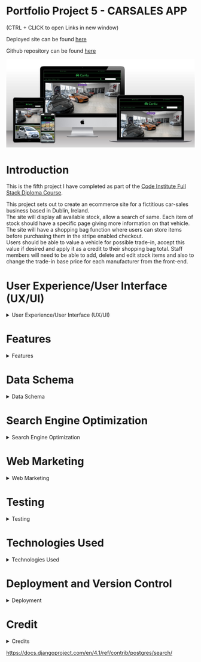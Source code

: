 # Portfolio Project 5 - CARSALES APP  
  
    
(CTRL + CLICK to open Links in new window)  

Deployed site can be found [here](https://pp5-carsales.herokuapp.com/)  
  
Github repository can be found [here](https://github.com/bobshort4bobby4/PP5-v1)  
  
  
  
![site mock-up](https://github.com/bobshort4bobby4/PP5-v1/blob/main/media/readme_docs/mockupnew-pp5.jpg)  
  
  
  
# **Introduction**

This is the fifth project I have completed as part of the [Code Institute Full Stack Diploma Course](https://codeinstitute.net).  
  
This project sets out to create an ecommerce site for a fictitious car-sales business based in Dublin, Ireland.  
The site will display all available stock, allow a search of same.  Each item of stock should have a specific page giving more information on that vehicle.  
The site will have a shopping bag function where users can store items before purchasing them in the stripe enabled checkout.  
Users should be able to value a vehicle  for possible trade-in, accept this value if desired and apply it as a credit to their shopping bag total.
Staff members will need to be able to add, delete and edit stock items and also to change the trade-in base price for each manufacturer from the front-end.




# User Experience/User Interface (UX/UI)

<details>  
            
<summary>User Experience/User Interface (UX/UI)</summary>    
  
  
  
   
  
The AGILE methodology for project development will be used to produce this project, this method involves continual collaboration between all parties and improvements   at every stage. It helps to ensure good quality products are produced within time and financial constraints.
  
   ### User Stories    
     
   #### Casual Visitor Goals
   As a Casual Visitor I want:
   - [#1](https://github.com/bobshort4bobby4/PP5-v1/issues/1) to be easily able to ascertain information on the business and it's locality, to aid my purchasing decision.
   - [#2](https://github.com/bobshort4bobby4/PP5-v1/issues/2) to be able to easily browse and search stock and access data on each item of stock, to aid my purchasing decision.
   - [#3](https://github.com/bobshort4bobby4/PP5-v1/issues/3) to navigate easily around the site, to avoid frustration whilst using the site and to engender positive emotions towards the business.
   - [#4](https://github.com/bobshort4bobby4/PP5-v1/issues/4) to have any incorrect input rejected and the error explained clearly and quickly, so I do not have any frustrating emotions using the site. 
   - [#5](https://github.com/bobshort4bobby4/PP5-v1/issues/5) site to be responsive, to provide a positive user experience.
   - [#6](https://github.com/bobshort4bobby4/PP5-v1/issues/6) to be able to value any vehicle as a trade-in, to aid my purchasing decision.  
     
       
   #### Customer Goals
   As a Customer I want:
   - [#7](https://github.com/bobshort4bobby4/PP5-v1/issues/7) to easily add a vehicle to my order to make the purchasing process efficient.
   - [#8](https://github.com/bobshort4bobby4/PP5-v1/issues/8) to easily trade-in a vehicle, to make the purchasing process efficient.
   - [#9](https://github.com/bobshort4bobby4/PP5-v1/issues/9) to easily pay for my order, to make the purchasing process efficient.
   - [#10](https://github.com/bobshort4bobby4/PP5-v1/issues/10) to securely pay for my order, to engender trust in the site.
   - [#11](https://github.com/bobshort4bobby4/PP5-v1/issues/11) to be able to create a user account, to track my interaction with the site.
   - [#12](https://github.com/bobshort4bobby4/PP5-v1/issues/12) to be able to manage my user profile, to make site use easy.
   - [#13](https://github.com/bobshort4bobby4/PP5-v1/issues/13) to review my profile details and order details, to engender trust and provide as transparent process as possible.
   - [#14](https://github.com/bobshort4bobby4/PP5-v1/issues/14) to have all orders confirmed by email, to engender trust and provide a transparent process as possible.
   
   
   #### Site Owner Goals
   As a Site Owner I want:
   - [#15](https://github.com/bobshort4bobby4/PP5-v1/issues/15) to provide an easy to use website in order to drive sales and increase profits.
   - [#16](https://github.com/bobshort4bobby4/PP5-v1/issues/16) to engage potential customers and ensure they return to the site in the future, to drive sales and increase profits.
   - [#17](https://github.com/bobshort4bobby4/PP5-v1/issues/17) to use the site as a marketing tool, to drive sales and increase profits.
   - [#18](https://github.com/bobshort4bobby4/PP5-v1/issues/18) to enable staff members to perform certain admin tasks from the frontend, to efficiently run the site.
   
   ### EPICS
   
   Using the user stories as a frame of reference the following Epics were formulated;
  
  - Epic 01 implement basic html and django structure.
  - Epic 02 implement user registration and login.
  - Epic 03 implement stock display and search system.
  - Epic 04 implement order system.
  - Epic 05 implement purchase system using Stripe.
  - Epic 06 implement User profile system.
  - Epic 07 implement Seo and web-marketing.
  - Epic 08 implement staff admin functions.
  - Epic 09 implement trade-in function.
  
   
  The user stories were prioritised using the MoSCoW technique and the Kanban Board feature built-in to Github will be used as an information radiator.
  The user stories were broken down into tasks and these were listed under their respective user story in the initial Kanban Board.  
  The acceptance criteria for each user story are listed in each story in the github project board.  
  
  Care was taken to ensure should-have prioritised user stories are not greater than 60% of the total.  
    
  An image of the first user story is shown below for illustrative purposes.  
    
   ![user story #1](https://github.com/bobshort4bobby4/PP5-v1/blob/main/media/readme_docs/issue%20%231-pp5.jpg)
    
      
  ### Table Showing User Story Allocation to Epics  
  
    
   |                                           User  story                                                                              | Epic     |
   |------------------------------------------------------------------------------------------------------------------------------------|----------|
   | to be easily able to ascertain information on the business                                                                         |  01      |
   | to be able to easily browse and search stock                                                                                       |  03      |
   | to navigate easily around the site                                                                                                 |  01      |
   | to have any incorrect input rejected and the error explained clearly                                                               |  01      |
   | site to be responsive                                                                                                              |  01      |
   | to be able to value any vehicle as a trade-in                                                                                      |  09      |
   | to easily add a vehicle to my order                                                                                                |  04      |
   | to easily trade-in a vehicle                                                                                                       |  09      |
   | to easily pay for my order                                                                                                         |  05      |
   | to securely pay for my order                                                                                                       |  05      |
   | to be able to create a user account                                                                                                |  02      |
   | to be able to manage my user profile                                                                                               |  06      |
   | to review my profile details and order details                                                                                     |  06      |
   | to have all orders confirmed by email                                                                                              |  05      |
   | to provide an easy to use website                                                                                                  |  01      |
   | to engage potential customers                                                                                                      |  07      |
   | to use the site as a marketing tool                                                                                                |  07      |
   | to enable staff members to perform certain admin tasks from the frontend                                                           |  08      |
   
   
   ### WireFrames  
   
     
    
(CTRL + Click to open in new window) [link to wireframes pdf](https://github.com/bobshort4bobby4/PP5-v1/blob/main/media/readme_docs/wireframes/pp5-wireframes-correct.pdf)

A full set of wire frames for this Project was produced and can be viewed at the above link, A sample of them are shown below.  
Please note some the images have been changed over the development process, the layout reamins as shown below.  
    
 #### Home Page Wireframe
![home page wireframe](https://github.com/bobshort4bobby4/PP5-v1/blob/main/media/readme_docs/wireframes/pp5-Home.png)  
#### All Vehicles Page Wireframe 
![all vehicles page wireframe](https://github.com/bobshort4bobby4/PP5-v1/blob/main/media/readme_docs/wireframes/pp5-All%20Vehicles.png)  
#### Vehicle Detail Page Wireframe
![vehicle detail page wireframe](https://github.com/bobshort4bobby4/PP5-v1/blob/main/media/readme_docs/wireframes/pp5-Vehicle%20Detail.png)  
#### Adjust Base Price Page Wireframe
![adjust base price page wireframe](https://github.com/bobshort4bobby4/PP5-v1/blob/main/media/readme_docs/wireframes/pp5-Adjust%20Base%20Price.png)
  
    
### Images
  Images used in this project were obtained from a number of sources but principaly the [Pexels Website](https://www.pexels.com/).  
  All images are free to use.  
  
### Colours  
    
![](https://github.com/bobshort4bobby4/PP5-v1/blob/main/media/readme_docs/colours/coloursblackink-pp5.png)
  
</details>    


# Features  

<details>
  
  <summary>Features</summary>
  
    
### Header  
    
![signed out header](https://github.com/bobshort4bobby4/PP5-v1/blob/main/media/readme_docs/features/headerfeature-pp5.png)
There are contact/location links at the top of each page. The telephone link initiates a voice call on suitable devices, the location opens a google map showing the business location.  
   
The business name is displayed top center on all pages, this title acts as a link to the home page to aid site navigation.  
    
There is a search facility which allows user to search the current stock.  The postgress text search is used to implement this search function. 
  
Login/Register links and links to stock page and trade in page are contained in the nav-bar.  This nav-bar is responsive and collaspes on smaller screen sizes, it is a standard bootstrap element.  
    
When a user logs in, a user icon is displayed, which is a drop-down menu with links relevant to the authorisation level of the user.  
  
![logged in nav-bar](https://github.com/bobshort4bobby4/PP5-v1/blob/main/media/readme_docs/features/signedin-navbar_featured-pp5.png)  
  
There is a link to the user's shopping cart and the value of goods in it.  
If there is a un-used trade-in credit amount, this is also displayed in the nav-bar.  
![trade-in credit amount](https://github.com/bobshort4bobby4/PP5-v1/blob/main/media/readme_docs/features/tradein-credit-pp5.png)
  
  
### User Authorisation  
  
The Django all-auth package is used to handle user registration, login and access levels.  
All all-auth templates are customised to match the appearance of the site.  
    
![all-auth register page](https://github.com/bobshort4bobby4/PP5-v1/blob/main/media/readme_docs/features/signup-pp5.png)  
    
    
### Footer  
   
The footer is displayed on all pages.  
There is a links section which links to the business's social media pages, to trade representative bodies and to the businesses's privacy policy.  
The hours of business are shown on larger screens.  
There is a sign-up form for the business newsletter.  
In the bottom right corner there is a button which automatically scrolls the user to the top of the page.  
    
![Footer ](https://github.com/bobshort4bobby4/PP5-v1/blob/main/media/readme_docs/features/footer-large-pp5.png)  
    
### Home Page  
  
The Home page of the site features an image of a car with a prominent button linking to the stock page.  
There is also a carousel of featured vehicles.  
  ![home page](https://github.com/bobshort4bobby4/PP5-v1/blob/main/media/readme_docs/features/homepagefeaturenew-pp5.jpg)  
  

### Stock Page  
  
The stock page displays all available vehicles in a layout suitable for the viewing device, one per row on smaller screens, two on larger.  
  
![stock page](https://github.com/bobshort4bobby4/PP5-v1/blob/main/media/readme_docs/features/stock-pp5.png)
  
Each vehicle image when clicked links to a page giving more details on that particular vehicle. 
 The item can be added to the cart from this page.
 If the user is staff the item can be edited or deleted from this page.
![stockdetail](https://github.com/bobshort4bobby4/PP5-v1/blob/main/media/readme_docs/features/stockdetail-pp5.png)  
  
### Checkout  
    
  
![checkout](https://github.com/bobshort4bobby4/PP5-v1/blob/main/media/readme_docs/features/checkout-pp5.png)  
    
  
The checkout is stripe enabled with redundancies built in to accomodate unexpected user action and/or network errors.  
Logged in user's delivery details are automatically filled into form, if saved in user's profile.  
Upon completion of a successful order the item(s) are marked as sold in the Vehicles datatable and no longer displayed for sale.  
A confirmation email is sent to the user.  
A profile foregin key and a trade-in foregin key are attached to the order record if neccessary.  
 
  
    
  
### Profile  
  
The profile page for each user displays the user delivery information and lists that particular users order history.  
Each order is linked to the full details of that order.
The delivery information can be changed by the user from this page as can their password.  
![profile](https://github.com/bobshort4bobby4/PP5-v1/blob/main/media/readme_docs/features/profile-pp5.png)  
  
  
### Add Stock Item Page
This page is only available to staff members.  
It is used to add new vehicles to stock.  
The maker and fuel fields are drop down menus and form fields are validated.
![add stock page](https://github.com/bobshort4bobby4/PP5-v1/blob/main/media/readme_docs/features/addstock-pp5.png)
  
  
### Adjust Trade-in Base Price.  
 Only available to staff members.  It is used to change the price used to value vehicles for trade-in credit.  
 The Maker field is prepoulated with manufacturers listed in the Maker datatable.  
  Htmx is used to populate the price field on a change in the maker field.  
 ![adjust base price](https://github.com/bobshort4bobby4/PP5-v1/blob/main/media/readme_docs/features/adjust-price-pp5.png)
  
  
### Trade-In
 This page takes data from the user concerning a vehicle they wish to value as a tradein.  The site returns a value to the user who then decides if they want to accept this figure or not.  The user can clear the form and value another vehicle if needed. The form is validated.  
  
NB. The value returned from the site for each vehicle is calculated using the information input by the user and the base price for that particular manufacturer.  
  This function was based on several I found online and gives a very approximate value for each vehicle.  
  The Model type is not used in this calculation as the range of models for each maker is so large.  There are several API's which would have given accurate valuations for each vehicle but they were either a paid for service or subject to change so I decided not to use them for this project.  
    
  
![tradein page](https://github.com/bobshort4bobby4/PP5-v1/blob/main/media/readme_docs/features/trade-in-pp5.png)
  
    
  

  
  
  
  
  
</details>
  
 # Data Schema
 
 <details>
            
 <summary> Data Schema</summary>  
            
[link to erd pdf](https://github.com/bobshort4bobby4/PP5-v1/blob/main/media/readme_docs/erd_pp5.pdf)  
            
![erd](https://github.com/bobshort4bobby4/PP5-v1/blob/main/media/readme_docs/erd_pp5.png)  

Note: As I review this ERD, it seems to be redundant to have a separate relation for the fuel-type as there is only one field. It may prove useful in a hypothethical future version of the software if other features such as fuel efficency or environmental impact of each fuel needed to be calculated for each vechicle.  

              
</details>



# Search Engine Optimization

<details>

<summary> Search Engine Optimization</summary>
  
    
    

Ensuring the site ranks highly on search engines results is vital to the success of  most ecommerce businesses. Seo is a low cost method of marketing and is very effective at directing potential customers to the site.

#### Keyword Research
  
 I considered what topics our potential users most care about and using these created a list of potential keywords as follows;
    
 carsales, value cars, used cars, cheap cars, trade-in, second-hand vehicles, local garage, local car sales, Motordealers, cardealers, car finance, quality used cars, quality second hand vehicles, hybrid used cars, used electric vehicles, best garage near me, guaranteed used vehicles, guaranteed cars.  
   
The 10  best of these were selected based on relevance, authority and volume to the following short-tail and longtail phrases. the website wordtracker was used in this selection process

- used cars dublin
- used cars Ireland
- cars for sale
- second hand cars
- best place to buy used cars near me
- best place to buy new cars near me
- car dealers near me
- cheap used cars near me
- used hybrid cars
- used electric vehicles  
  
    
The next step in SEO optimisation was to include as many as possible of the keywords into the text of the website. This was done to ensure the language was still relevant and natural. Keywords placed in semantic elements were given higher priority as search engines give these elements greater weight.  

As resources allow it is planned to add articles and blog entries which will enhance the websites authority on our area of business, this should boost our ranking further.  A website that displays authority, expertise and trustworthiness will rank highly in search engine results, this metric is more important now that pure keyword matching. Relevant articles should also reduce bounce rate and increase session time.

The alt text for all the images on the stock page was changed to give each car a description of its make and model and a used or new classification.    

The social links were given the rel="noopener" attribute to ensure their content was ignored by search engines.    

A link to SIMI (Motor-Dealers representation body)  was provided to further boost rankings.  

The meta data tags were created in the html head.    

A sitemap.xml file was created using the xml-sitemaps.com website and placed in the root directory of the project.  The sitemap file helps search engines to access and analyse the website. It has not been registered with Google as per requirements for this project.  
  
A robots.txt file was created and saved in the root directory. This file specifies which search engines are allowed to crawl the site and which parts should be accessible.  
  
A link is provided to the websites privacy policy to aid transparency and build trust with users.  
The privacy policy was generated using [privacypolicygenerator.info](https://www.privacypolicygenerator.info/)
  




</details>


# Web Marketing

<details>

<summary>Web Marketing</summary>  
  
  
The site is a business to customer model. It will sell new and used vehicles directly to the end-user.  

It is planned that the main methods of marketing the business will be through SEO, via  organic social media marketing, principally Facebook and a weekly email newsletter.  

The reasons these methods were choosen was largely due to budget constraints.
Whilst there is plenty of scope for content marketing such as articles/guides to buying vehicles, maintainance tips,  weekly video's of new stock, a valuer for trade-in vehicles (api), there are insufficent resources available currently to implement all of these.    
  
Similar websites serving the same market will be looked at and features that are considered to work well will be implemented as a first step.  

Paid ads for social media sites and search engines were not considered at this stage due to the cost/value.  

The Facebook page is linked from the site and is also shown below.  
The Mailchimp app is used to facilitate the newsletter.


![facebookscreenshot top](https://github.com/bobshort4bobby4/PP5-v1/blob/main/media/images/facebook-top-pp5.png)
![facebookscreen shot middle](https://github.com/bobshort4bobby4/PP5-v1/blob/main/media/images/facebook-middle-pp5.png)
![facebookscreenshot bottom](https://github.com/bobshort4bobby4/PP5-v1/blob/main/media/images/facebook-bottom-pp5.png)  
  
  [FaceBook Page](https://www.facebook.com/profile.php?id=100085035463050)



</details>


    
    

# Testing

<details>

<summary> Testing</summary>

 ### WAVE Acccessibility Tests  
 
  All pages of the app were tested using the WAVE Accessibility testing app.  
  ALL errors and contrast errors were resolved.  
  
  A sample of results is shown below.  
  
  Images of all page test can be found here  
  [https://github.com/bobshort4bobby4/PP5-v1/tree/main/media/readme_docs/wave_tests](https://github.com/bobshort4bobby4/PP5-v1/tree/main/media/readme_docs/wave_tests)  
  
    
   ![summary of WAVE results](https://github.com/bobshort4bobby4/PP5-v1/blob/main/media/readme_docs/wave_tests/wavesummary-pp5.png)
  
  
    
      
        
        
  ### HTML Validation.
  
  The Nu HTML checker was used to validate all project html.
  All errors were cleared
  
  Image of home page result is shown below along with links to other result images.  
    
   
 ![html checker result home page](https://github.com/bobshort4bobby4/PP5-v1/blob/main/media/readme_docs/html_tests/htmlhome_deployed-pp5.png)  
   
 (CLICK + CTRL to open in new tab)  
 [HTML Checker result stock page](https://github.com/bobshort4bobby4/PP5-v1/blob/main/media/readme_docs/html_tests/stockhtmlvalidation-pp5.png)  
 [HTML Checker result addstock page](https://github.com/bobshort4bobby4/PP5-v1/blob/main/media/readme_docs/html_tests/addstockhtmlvalid-pp5.png)  
 [HTML Checker result adjust price page](https://github.com/bobshort4bobby4/PP5-v1/blob/main/media/readme_docs/html_tests/adjustpricehtmlvalid-pp5.png)  
 [HTML Checker result bag page](https://github.com/bobshort4bobby4/PP5-v1/blob/main/media/readme_docs/html_tests/baghtmlvalidation-pp5.png)  
 [HTML Checker result checkout page](https://github.com/bobshort4bobby4/PP5-v1/blob/main/media/readme_docs/html_tests/checkouthtmlvalidation-pp5.png)  
 [HTML Checker result profile page](https://github.com/bobshort4bobby4/PP5-v1/blob/main/media/readme_docs/html_tests/profilevalidationhtml-pp5.png)  
 [HTML Checker result checkout success page](https://github.com/bobshort4bobby4/PP5-v1/blob/main/media/readme_docs/html_tests/checkoutsuccesshtmlvalidation-pp5.png)  
 [HTML Checker result tradein page](https://github.com/bobshort4bobby4/PP5-v1/blob/main/media/readme_docs/html_tests/profilevalidationhtml-pp5.png)  
 
   
   
 ### Lighthouse Testing  
   
     
All pages were tested using the Lighthouse app built into the Google Chrome web-browser.  

The result for the home page is shown and links to the results from the other pages are given below.  
  
![Lighthouse home page result](https://github.com/bobshort4bobby4/PP5-v1/blob/main/media/readme_docs/lighthouse_tests/lighthousehome-pp5.png)  
  
(CLICK + CTRL to open in new tab)   
 
[Lighthouse Stock page result](https://github.com/bobshort4bobby4/PP5-v1/blob/main/media/readme_docs/lighthouse_tests/lighthousestock-pp5.png)  
[Lighthouse AddStock page result](https://github.com/bobshort4bobby4/PP5-v1/blob/main/media/readme_docs/lighthouse_tests/lighthouseaddstock-pp5.png)  
[Lighthouse Adjustprice page result](https://github.com/bobshort4bobby4/PP5-v1/blob/main/media/readme_docs/lighthouse_tests/lighthouseadjustprice-pp5.png)  
[Lighthouse BAG page result](https://github.com/bobshort4bobby4/PP5-v1/blob/main/media/readme_docs/lighthouse_tests/lighthousebag-pp5.png)  
[Lighthouse Checkout page result](https://github.com/bobshort4bobby4/PP5-v1/blob/main/media/readme_docs/lighthouse_tests/lighthousecheckout-pp5.png)  
[Lighthouse Orderhistory page result](https://github.com/bobshort4bobby4/PP5-v1/blob/main/media/readme_docs/lighthouse_tests/lighthouseorderhistory-pp5.png)  
[Lighthouse Profile page result](https://github.com/bobshort4bobby4/PP5-v1/blob/main/media/readme_docs/lighthouse_tests/lighthouseprofile-pp5.png)  
[Lighthouse Stockdetail page result](https://github.com/bobshort4bobby4/PP5-v1/blob/main/media/readme_docs/lighthouse_tests/lighthousestockdetail-pp5.png)  
  
  
  
### CSS Testing  
  
    
The w3s app for validating (jigsaw) was used used to test the css files used in the application.  
Results are shown below.  All errors were cleared.  
  
 ![Main css test result](https://github.com/bobshort4bobby4/PP5-v1/blob/main/media/readme_docs/css_tests/prefixedcssvalidationmain-pp5.png) 
 ![Checkout test result](https://github.com/bobshort4bobby4/PP5-v1/blob/main/media/readme_docs/css_tests/prefixedcssvalidationcheckout-pp5.png)  
 
 
### Python Validation  
  The Flake 8 linter was used in the code editor to ensure the python code complied to standard. 
  A few images are shown below of python code syntax checks.  
    
  ![python checkout view check](https://github.com/bobshort4bobby4/PP5-v1/blob/main/media/readme_docs/checkoutviewspythonvalidation.png)  
  ![python profile view check](https://github.com/bobshort4bobby4/PP5-v1/blob/main/media/readme_docs/profileviewpythonvalidation.png)  
  ![python stock view check](https://github.com/bobshort4bobby4/PP5-v1/blob/main/media/readme_docs/stockapppythonvalidation.png)
  
  
  
### Javascript Validation

There was a small amount of Javascript used apart from the script supplied by Stripe.  
Both were validated by jshint, image of results are shown below.  
  
![jshint fragment test](https://github.com/bobshort4bobby4/PP5-v1/blob/main/media/readme_docs/jhintfragment-pp5.png)
![jshint stripe test](https://github.com/bobshort4bobby4/PP5-v1/blob/main/media/readme_docs/jshintstripe-pp5.png)   
  


 ### Responsive Testing
  
  The website was tested for responsiveness using the built-in tool in the Google Chrome browser. As I worked through each breakpoint I fixed any display issues I encountered.  
  A set of images of the homepage at each breakpoint is shown.  
   
  #### 320px home page
  ![320px-home](https://github.com/bobshort4bobby4/PP5-v1/blob/main/media/readme_docs/responsive_new_images/home320new-pp5.jpg)
  
  #### 375px home page
  ![375px-home](https://github.com/bobshort4bobby4/PP5-v1/blob/main/media/readme_docs/responsive_new_images/home375new-pp5.jpg)
  
  #### 425px home page
  ![425px-home](https://github.com/bobshort4bobby4/PP5-v1/blob/main/media/readme_docs/responsive_new_images/home420new-pp5.jpg)
  
  #### 768px home page
  ![768-home](https://github.com/bobshort4bobby4/PP5-v1/blob/main/media/readme_docs/responsive_new_images/home768new-pp5.jpg)
  
  #### 1024px home page
  ![1024-home](https://github.com/bobshort4bobby4/PP5-v1/blob/main/media/readme_docs/responsive_new_images/home1024new-pp5.jpg)
  
  #### 1440px home page
  ![1440-home](https://github.com/bobshort4bobby4/PP5-v1/blob/main/media/readme_docs/responsive_new_images/home1440new-pp5.jpg)
  
  #### 2000px home page
  ![2000-home](https://github.com/bobshort4bobby4/PP5-v1/blob/main/media/readme_docs/responsive_new_images/home2000new-pp5.jpg)
            
  #### Table showing responiveness testing.
    
  ![responsive test results](https://github.com/bobshort4bobby4/PP5-v1/blob/main/media/readme_docs/responsivetests-pp5.png)
  
  [link to responsive tests pdf](https://github.com/bobshort4bobby4/PP5-v1/blob/main/media/readme_docs/responsive-pp5.pdf)  
    
  ### Table Showing Responsiveness test for various devices.  
  
  I used the device emulator built into Google Chrome to test the site on various devices on both portrait and landscape orientation. 
  The home page only has been tested  thourghly due to time constaints.  Other pages have been tested on an adhoc basis.
    
  |        Device                           | Portrait Issues                          | Landscape Issues                           | Results |
  |-----------------------------------------|------------------------------------------|--------------------------------------------|---------|
  |  IPhone 5/se                            |        None                              |           None                             | Pass    |
  |  IPhone6/7/8                            |        None                              |           None                             | Pass    |
  |  IPhone6/7/8 Plus                       |        None                              |           None                             | Pass    |
  |  Microsoft Lumina 550                   |        N/A                               |           None                             | Pass    |
  |  Blackberry Z30                         |        None                              |           None                             | Pass    |
  |  Nokia Lumina 520                       |        None                              |           None                             | Pass    |
  |  Ipad                                   |        None                              |           None                             | Pass    |
  |  Ipad Air                               |        None                              |           None                             | Pass    |
  |  Nest Hub Max                           |        N/A                               |           None                             | Pass    |
              
  ### Manual Testing of User Inputs and Functions.  
         
  I systematically tested all user inputs and functionality in the website to compare feedback/results against expected results.
  Any unexpected output/outcomes were fixed.  
         
            
  (CTRL + Click to open in new tab) [Manual Testing pdf](https://github.com/bobshort4bobby4/PP5-v1/blob/main/media/readme_docs/manual_tests/Manual%20Testing%20pp5%20-%20Sheet1.pdf)
              
              
 ![manual test image](https://github.com/bobshort4bobby4/PP5-v1/blob/main/media/readme_docs/manual_tests/manual1-6.png)
 ![manual test image](https://github.com/bobshort4bobby4/PP5-v1/blob/main/media/readme_docs/manual_tests/manual7-14.png)
 ![manual test image](https://github.com/bobshort4bobby4/PP5-v1/blob/main/media/readme_docs/manual_tests/manual15-24.png)
 ![manual test image](https://github.com/bobshort4bobby4/PP5-v1/blob/main/media/readme_docs/manual_tests/manual25-29.png)
 ![manual test image](https://github.com/bobshort4bobby4/PP5-v1/blob/main/media/readme_docs/manual_tests/manual30-35.png)
 ![manual test image](https://github.com/bobshort4bobby4/PP5-v1/blob/main/media/readme_docs/manual_tests/manual36-46.png)
 ![manual test image](https://github.com/bobshort4bobby4/PP5-v1/blob/main/media/readme_docs/manual_tests/manual47-55.png)
 ![manual test image](https://github.com/bobshort4bobby4/PP5-v1/blob/main/media/readme_docs/manual_tests/manual56-62.png)  
   
 
  
 ### Automated Tests
 I implemented those tests I had time resources for, the coverage rate for the app is 80%.  
 
    
 ![coverage result](https://github.com/bobshort4bobby4/PP5-v1/blob/main/media/readme_docs/coverageresult-pp5.png)  
   
      
 ### Testing Application For Achievement of User Goals.  
     
     
     
     
   |                                          User  story                      |                              Outcome                              |
   |---------------------------------------------------------------------------|-------------------------------------------------------------------|
   | to be easily able to ascertain information on the business                |  Social, telephone and location info provided                     |
   | to be able to easily browse and search stock                              |  Link to Stock page prominent, Search function provided           |
   | to navigate easily around the site                                        |  Forwards and backwards link on all pages                         |
   | to have any incorrect input rejected and the error explained clearly      |  All Inputs validated and message displayed                       |
   | site to be responsive                                                     |  Site responsive at all screen sizes                              |
   | to be able to value any vehicle as a trade-in                             |  Vehicle valuation facility provided                              |
   | to easily add a vehicle to my order                                       |  One ckick addition to bag, bag easily adjustable                 |
   | to easily trade-in a vehicle                                              |  Vehicle trade-in facility provided                               |
   | to easily pay for my order                                                |  Stripe enabled checkout                                          |
   | to securely pay for my order                                              |  Stripe enabled checkout                                          |
   | to be able to create a user account                                       |  All-auth  functionality implemented                              |
   | to be able to manage my user profile                                      |  Profile details editable from profile app                        |
   | to review my profile details and order details                            |  Profile and order history viewable from Profile app              |
   | to have all orders confirmed by email                                     |  Order and account actions confirmred by email                    |
   | to provide an easy to use website                                         |  All actions intuitive                                            |
   | to engage potential customers                                             |  Newsletter,social media links to engage users                    |
   | to use the site as a marketing tool                                       |  SEO used to promote the site to users                            |
   | to enable staff members to perform certain admin tasks from the frontend  |  Required admin tasks acccessible to staff from front-end.        |
     
 
          
 
  
  
  ### Bugs And Issues  
  
   ##### Security Issue
  
  In error I exposed a Stripe webhook signing secret to github.. Fortunately I had the GIT Guardian feature enabled which sent me an email immediately informing me of my error.  I was then immediately able to expire the signing secret via the Stripe dashboard thus minimising any security risk.  
   ![Relevant Github commit](https://github.com/bobshort4bobby4/PP5-v1/blob/main/media/readme_docs/gitcommit%20.jpg) 
   
  Email from Git Guardian 
  
  ![git guardian email](https://github.com/bobshort4bobby4/PP5-v1/blob/main/media/readme_docs/gitguardian-pp5.jpg)  
  
 ##### Clearing Session Variables  
  
  I had a issue when a registered user logged in after an anon user had been using the site(on the same machine).  Any bag or trade-in information from the anon user would still be present in the new user's bag.  
To fix this I needed to clear the session variables at the point of a successful login.  After referencing the allauth documentation [here](https://django-allauth.readthedocs.io/en/latest/forms.html) I created a custom login form which inherited the allauth view and added in some code to clear the session variables at login.
  
##### Poor Lighthouse Score (stock page)
  
  The stock page which contains many images has a poor performance score on mobile.  I have tried several methods to improve this score with limitied success.  
  ![poor stock lighthouse mobile score](https://github.com/bobshort4bobby4/PP5-v1/blob/main/media/readme_docs/mobilelighthousestock-pp5.jpg)  
  
  I reduced the image files size as much as possible whilst retaining a good quality image, this improved the score but it is still very variable/inconsistent.  
  However load times on my personal mobile phone appear ok to me.  
    

  
  ##### CRSF Token /Htmx  
  
  I had a problem getting htmx post requests to work. Django was returning the 403 error. After an internet search I added a script which ensures that htmx AJAX requests include a csrf token.  
  
  `<script>
    document.body.addEventListener('htmx:configRequest', function(evt) {
        evt.detail.headers['X-CSRFToken'] = '{{csrf_token}}'; // add a new header into the request
    });
  </script>`  
    
  
##### Separating comma in Vehicle year  

I used the `USE_THOUSAND_SEPARATOR = True` setting in the settings.py to place a separating comma in all the numbers used on the site.  
This had the unwanted side-effect of placing a comma in all the vehicles year of manufacture also.  
This was overcome by using the `|floatformat:"0u"` template tag on any figures which were not numerical amounts.  

##### Delete Vehicle Confirnmation

There should be a confirmation which would affirm that the staff member definitely wanted to delete that vehicle.  As it is the link is highlighted in red but vehicle is deleted on clicking on the button.  




  
</details>
  
      
        
        
 # Technologies Used
<details>
  <summary>Technologies Used</summary>
  
  #### Languages Used
  
  - Python
  - CSS  
  - HTML  
  - Javascript
  
  #### Development Environment
    
  I used the gitpod-full-template for gitpod provided by Code Institute.  
  The app was built using the Django framework.  
  I used the Django setup cheat sheet provided as course material to start and set basic settings for the application.
  
  
  #### Applications Used
  
  - [Balsamiq](https://www.balsamiq.com) was used to create wireframes for this project.
  - [LucidChart](https://www.lucidchart.com) used for the ERD in readme file.
  - [Git](https://git-scm.com/) Git was used for version control.
  - [GitHub](https://github.com/) GitHub is used to store the projects code.
  - [Heroku](http://www.heroku.com/) Heroku.com was used to deploy the site.
  - [Chrome Developer Tools](https://developer.chrome.com/docs/devtools/) used for layout and responsive testing.
  - [Wave](https://wave.webaim.org/) used for accessibility testing.
  - [W3 Validator](https://jigsaw.w3.org/css-validator/) used to test css code.
  - [w3 HTML Validator](https://validator.w3.org/) was used for html validation.
  - [extendsclass](https://extendsclass.com/python-tester.html) extendsclass python code checker used to validate python code
  - [Windows snip & sketch](https://www.microsoft.com/en-us/p/snip-sketch/9mz95kl8mr0l?activetab=pivot:overviewtab) used to capture screenshots for readme file.
  - [techsini.com](https://techsini.com/) used to create the mock-up used in the readme file.  
  - [autoprefixer.github.io](https://autoprefixer.github.io/) used to improve browser compatibility.  
  - [Cloudinary.com](https://cloudinary.com/) used to store media and to transform images on download.
  - [sitelocity.com](https://www.sitelocity.com/critical-path-css-generator) used to generate critical css and js.  
  
  
  #### Django/Python Libaries Used
  I installed the following libraries.  
  
  - Django: The framework used to build the app.
  - Pillow:used to handle image files.
  - Cloudinary: used to serve/store media and css files.
  - Coverage: used in testing to determine how comphrensive testing is.
  - Gunicorn:WSGI application server (Web Server Gateway Interface)used to handle interaction between the web server and the app.
  - Django-allauth: Handles user verification and authorisation.
  - psycopg2:Library used to connect to database.
  - dj-database-url: Django utility which allows database URLs to be used to configure the app.
  - Django-crispy-forms: used to format forms within Django.
  - Stripe: enables secure payments.
  - Django-htmx: allows ajax calls without using javascript.

 
  
  
  </details>  
    
      
      
# Deployment and Version Control
<details>  
            
<summary>Deployment</summary>    
  
  
 ### Version Control
  
  Git is an open source version control system and was used for this project. Github was used to store the repository.   
  Git is run locally whereas Github is cloud based.
  
  ###### Forking
  Forking a Github repository is the process of making a copy of any repository that you can use without affecting the original, this original is known as the 
  "upstream repository".
  The process for forking a repository is set out below.
  1. Go to the Github page that hosts the repository you wish to fork.
  1. On the top-right of the page there is a button "Fork".
  1. Click this button.
  1. This creates a repository in your Github home page which is a copy of the original. You can submit and receive changes to the code by using pull requests 
  and/or syncing with the upstream repository.
    
  (Taken from the Github Docs guide "Forking Projects")
    
###### Cloning 
  Cloning a repository involves making a full copy of that repository on your local machine. This makes working on the code easier.  Changes can be pushed back up to the 
  GitHub site or changes from other sources pulled to your local copy. To make a clone follow the process below.
  1. Goto the repository page on GitHub.
  1. Above the file list click on the green button titled "Code".
  1. You can choose to download a zip file of the repository, unpack it on your local machine and open it in your IDE or,
  1. Clone using HTTPS by copying the URL under the HTTPS tab.
  1. Open a terminal window, set current directory to the one you want to contain the clone.
  1. Type `git clone `and paste the URL copied from the GitHub page.
  1. The repository clone will be created on your machine.
    
  (Taken from the Github Docs guide "Cloning a repository")
  
  ### Deployment
  
  ### Heroku

Heroku is a cloud based platform that allows the user to deploy and manage apps easily. The completed version of this project was deployed using Heroku.   
Heroku is fully managed meaning that all the hardware/server issues are taken care of.
Heroku apps can be deployed either through the website or via the terminal command line. 
  
To deploy my project I followed the steps below.
     
  - Create a new Heroku app using your chosen app name and choosing appropriate region  
  - Initialise Database.  
  - Initialise env variables in heroku including Cloudinary, Database, Email Settings and Stripe Keys
  - Link the Heroku app to the Github repository (automatic deploys can be enabled if desired)
  - Remove the collectstatic variable from Heroku settings  
  - Set debug to false in settings.py  
  - Set email settings in Django settings.py.
  - Set media and static paths in settings.py.
  - Create a runtime.py in the root file of the app specifying python and version.
  - Create a Profile file in the root file.  
  - Ensure all sensitive passwords/keys are included in the gitignore file.
  - Ensure requiremnets.txt file is updated.
  - Push to Github.
  - From the deploy tab in Heroku choose manual deploy.
    
      
   ![heroku manual deploy](https://github.com/bobshort4bobby4/PP5-v1/blob/main/media/readme_docs/herokumanualdeploy-pp5.png)
 
 </details>


  

# Credit  

 <details>
  <summary>Credits</summary>
  
  - Bootstrap; I used standard bootstrap templates for several of the elements on the site, these were adapted to suit as needed. The Nav-bar, Review-Slider and the table on the My Account page are all taken from the [Bootstrap site](https://getbootstrap.com/).  
  - The Css used to format the embedded google map on the information page was taken from this blog [blog.duda](https://blog.duda.co/responsive-google-maps-for-your-website). 
  - Stackoverflow for general information [](https://stackoverflow.com/).  
  - Javascript script used to close the Django messages was taken from one of the course material examples.   
  - Script  used to include csrf token with htmx requests was taken from [Matt Layman Blog](https://www.mattlayman.com/blog).  
  - Information on how to implement Postgress text search was taken from the [django documentation](https://docs.djangoproject.com/en/4.1/ref/contrib/postgres/search/).  
  - How to use critical path css generator was taken from the [sitelocity website](https://www.sitelocity.com/critical-path-css-generator).  
  - Slack users for help regarding getting htmx to pass validation.  
  - The C.I. tutor team.  
  - My C.I. Mentor Mr Ben Kavanagh.  
  
  </details>




https://docs.djangoproject.com/en/4.1/ref/contrib/postgres/search/
